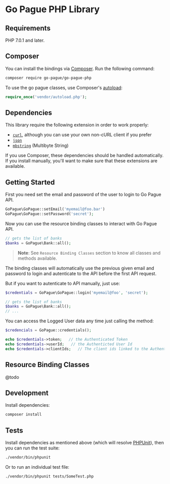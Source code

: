 # Go Pague PHP Library

## Requirements

PHP 7.0.1 and later.

## Composer

You can install the bindings via [Composer](http://getcomposer.org/). Run the following command:

```bash
composer require go-pague/go-pague-php
```

To use the go pague classes, use Composer's [autoload](https://getcomposer.org/doc/00-intro.md#autoloading):

```php
require_once('vendor/autoload.php');
```

## Dependencies

This library require the following extension in order to work properly:

- [`curl`](https://secure.php.net/manual/en/book.curl.php), although you can use your own non-cURL client if you prefer
- [`json`](https://secure.php.net/manual/en/book.json.php)
- [`mbstring`](https://secure.php.net/manual/en/book.mbstring.php) (Multibyte String)

If you use Composer, these dependencies should be handled automatically. If you install manually, you'll want to make sure that these extensions are available.

## Getting Started

First you need set the email and password of the user to login to Go Pague API.

```php
GoPague\GoPague::setEmail('myemail@foo.bar')
GoPague\GoPague::setPassword('secret');
```

Now you can use the resource binding classes to interact with Go Pague API.

```php
// gets the list of banks
$banks = GoPague\Bank::all();
```

> **Note**: See `Resource Binding Classes` section to know all classes and methods available.

The binding classes will automatically use the previous given email and password to login
and autenticate to the API before the first API request.

But if you want to autenticate to API manually, just use:

```php
$credentials = GoPague\GoPague::login('myemail@foo', 'secret');

// gets the list of banks
$banks = GoPague\Bank::all();
// ...
```

You can access the Logged User data any time just calling the method:

```php
$credencials = GoPague::credentials();

echo $credentials->token;   // the Authenticated Token
echo $credentials->userId;   // the Authenticted User Id
echo $credentials->clientIds;   // The client ids linked to the Authenticted User
```

## Resource Binding Classes

@todo

## Development

Install dependencies:

``` bash
composer install
```

## Tests

Install dependencies as mentioned above (which will resolve [PHPUnit](http://packagist.org/packages/phpunit/phpunit)), then you can run the test suite:

```bash
./vendor/bin/phpunit
```

Or to run an individual test file:

```bash
./vendor/bin/phpunit tests/SomeTest.php
```

